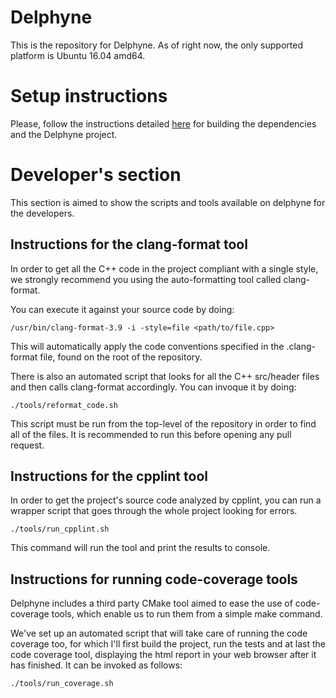 # Delphyne

This is the repository for Delphyne. As of right now, the only supported
platform is Ubuntu 16.04 amd64.

# Setup instructions

Please, follow the instructions detailed
[here](https://github.com/ToyotaResearchInstitute/delphyne-gui) for
building the dependencies and the Delphyne project.

# Developer's section
This section is aimed to show the scripts and tools available on delphyne for the developers.

## Instructions for the clang-format tool
In order to get all the C++ code in the project compliant with a single style, we strongly recommend you using the auto-formatting tool called clang-format.

You can execute it against your source code by doing:
```
/usr/bin/clang-format-3.9 -i -style=file <path/to/file.cpp>
```
This will automatically apply the code conventions specified in the .clang-format file, found on the root of the repository.

There is also an automated script that looks for all the C++ src/header files and then calls clang-format accordingly. You can invoque it by doing:

```
./tools/reformat_code.sh
```

This script must be run from the top-level of the repository in order to find
all of the files. It is recommended to run this before opening any pull request.

## Instructions for the cpplint tool
In order to get the project's source code analyzed by cpplint, you can run a wrapper script that goes through the whole project looking for errors.

```
./tools/run_cpplint.sh
```

This command will run the tool and print the results to console.

## Instructions for running code-coverage tools
Delphyne includes a third party CMake tool aimed to ease the use of code-coverage tools, which enable us to run them from a simple make command.

We've set up an automated script that will take care of running the code coverage too, for which I'll first build the project, run the tests and at last the code coverage tool, displaying the html report in your web browser after it has finished. It can be invoked as follows: 
```
./tools/run_coverage.sh
```
